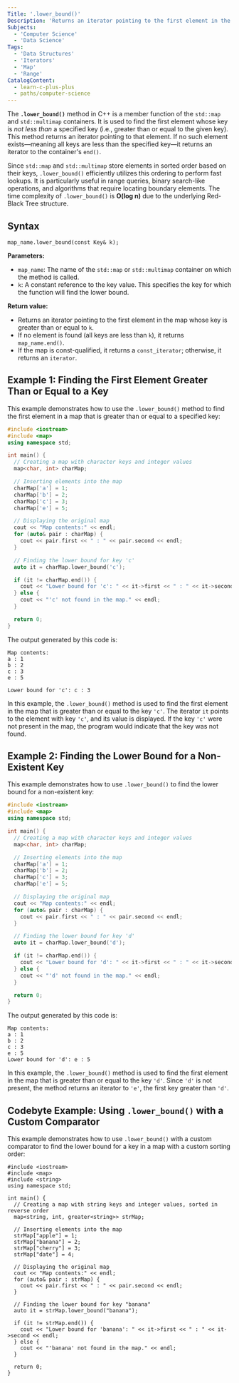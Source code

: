 ```yaml
---
Title: '.lower_bound()'
Description: 'Returns an iterator pointing to the first element in the map container whose key is greater than or equal to the specified key.'
Subjects:
  - 'Computer Science'
  - 'Data Science'
Tags:
  - 'Data Structures'
  - 'Iterators'
  - 'Map'
  - 'Range'
CatalogContent:
  - learn-c-plus-plus
  - paths/computer-science
---
```


The **`.lower_bound()`** method in C++ is a member function of the `std::map` and `std::multimap` containers. It is used to find the first element whose key is _not less than_ a specified key (i.e., greater than or equal to the given key). This method returns an iterator pointing to that element. If no such element exists—meaning all keys are less than the specified key—it returns an iterator to the container's `end()`.

Since `std::map` and `std::multimap` store elements in sorted order based on their keys, `.lower_bound()` efficiently utilizes this ordering to perform fast lookups. It is particularly useful in range queries, binary search-like operations, and algorithms that require locating boundary elements. The time complexity of `.lower_bound()` is **O(log n)** due to the underlying Red-Black Tree structure.

## Syntax

```pseudo
map_name.lower_bound(const Key& k);
```

**Parameters:**

- `map_name`: The name of the `std::map` or `std::multimap` container on which the method is called.
- `k`: A constant reference to the key value. This specifies the key for which the function will find the lower bound.

**Return value:**

- Returns an iterator pointing to the first element in the map whose key is greater than or equal to `k`.
- If no element is found (all keys are less than `k`), it returns `map_name.end()`.
- If the map is const-qualified, it returns a `const_iterator`; otherwise, it returns an `iterator`.

## Example 1: Finding the First Element Greater Than or Equal to a Key

This example demonstrates how to use the `.lower_bound()` method to find the first element in a map that is greater than or equal to a specified key:

```cpp
#include <iostream>
#include <map>
using namespace std;

int main() {
  // Creating a map with character keys and integer values
  map<char, int> charMap;

  // Inserting elements into the map
  charMap['a'] = 1;
  charMap['b'] = 2;
  charMap['c'] = 3;
  charMap['e'] = 5;

  // Displaying the original map
  cout << "Map contents:" << endl;
  for (auto& pair : charMap) {
    cout << pair.first << " : " << pair.second << endl;
  }

  // Finding the lower bound for key 'c'
  auto it = charMap.lower_bound('c');

  if (it != charMap.end()) {
    cout << "Lower bound for 'c': " << it->first << " : " << it->second << endl;
  } else {
    cout << "'c' not found in the map." << endl;
  }

  return 0;
}
```

The output generated by this code is:

```shell
Map contents:
a : 1
b : 2
c : 3
e : 5

Lower bound for 'c': c : 3
```

In this example, the `.lower_bound()` method is used to find the first element in the map that is greater than or equal to the key `'c'`. The iterator `it` points to the element with key `'c'`, and its value is displayed. If the key `'c'` were not present in the map, the program would indicate that the key was not found.

## Example 2: Finding the Lower Bound for a Non-Existent Key

This example demonstrates how to use `.lower_bound()` to find the lower bound for a non-existent key:

```cpp
#include <iostream>
#include <map>
using namespace std;

int main() {
  // Creating a map with character keys and integer values
  map<char, int> charMap;

  // Inserting elements into the map
  charMap['a'] = 1;
  charMap['b'] = 2;
  charMap['c'] = 3;
  charMap['e'] = 5;

  // Displaying the original map
  cout << "Map contents:" << endl;
  for (auto& pair : charMap) {
    cout << pair.first << " : " << pair.second << endl;
  }

  // Finding the lower bound for key 'd'
  auto it = charMap.lower_bound('d');

  if (it != charMap.end()) {
    cout << "Lower bound for 'd': " << it->first << " : " << it->second << endl;
  } else {
    cout << "'d' not found in the map." << endl;
  }

  return 0;
}
```

The output generated by this code is:

```shell
Map contents:
a : 1
b : 2
c : 3
e : 5
Lower bound for 'd': e : 5
```

In this example, the `.lower_bound()` method is used to find the first element in the map that is greater than or equal to the key `'d'`. Since `'d'` is not present, the method returns an iterator to `'e'`, the first key greater than `'d'`.

## Codebyte Example: Using `.lower_bound()` with a Custom Comparator

This example demonstrates how to use `.lower_bound()` with a custom comparator to find the lower bound for a key in a map with a custom sorting order:

```codebyte/cpp
#include <iostream>
#include <map>
#include <string>
using namespace std;

int main() {
  // Creating a map with string keys and integer values, sorted in reverse order
  map<string, int, greater<string>> strMap;

  // Inserting elements into the map
  strMap["apple"] = 1;
  strMap["banana"] = 2;
  strMap["cherry"] = 3;
  strMap["date"] = 4;

  // Displaying the original map
  cout << "Map contents:" << endl;
  for (auto& pair : strMap) {
    cout << pair.first << " : " << pair.second << endl;
  }

  // Finding the lower bound for key "banana"
  auto it = strMap.lower_bound("banana");

  if (it != strMap.end()) {
    cout << "Lower bound for 'banana': " << it->first << " : " << it->second << endl;
  } else {
    cout << "'banana' not found in the map." << endl;
  }

  return 0;
}
```
